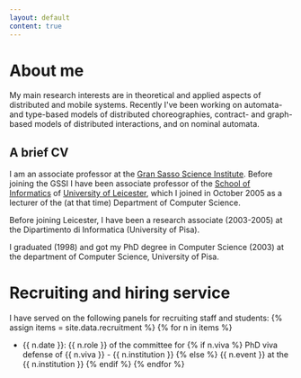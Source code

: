 ```yaml
---
layout: default
content: true
---
```


# About me

My main research interests are in theoretical and applied aspects of
distributed and mobile systems. Recently I've been working on
automata- and type-based models of distributed choreographies,
contract- and graph-based models of distributed interactions, and on
nominal automata.


## A brief CV

I am an associate professor at the [Gran Sasso Science
Institute](http://www.gssi.it).  Before joining the GSSI I have been
associate professor of the [School of
Informatics](https://cs.le.ac.uk/) of [University of
Leicester](https://www.le.ac.uk), which I joined in October 2005 as a
lecturer of the (at that time) Department of Computer Science.  

Before joining Leicester, I have been a research associate (2003-2005)
at the Dipartimento di Informatica (University of Pisa).

I graduated (1998) and got my PhD degree in Computer Science (2003) at
the department of Computer Science, University of Pisa.  

# Recruiting and hiring service
I have served on the following panels for recruiting staff and students:
{% assign items = site.data.recruitment %}
{% for n in items %}
 - {{ n.date }}: {{ n.role }} of the committee for {% if n.viva %} PhD viva defense of {{ n.viva }} - {{ n.institution }} {% else %} {{ n.event }} at the {{ n.institution }} {% endif %} {% endfor %}

